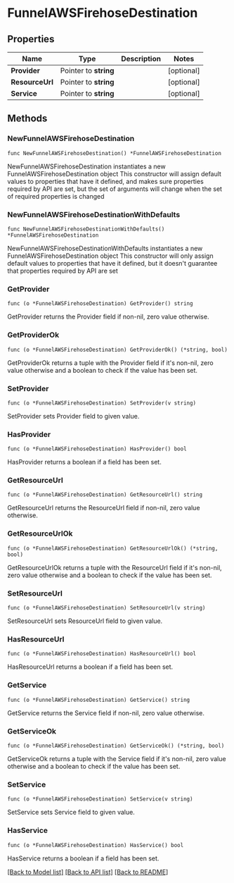 # FunnelAWSFirehoseDestination

## Properties

Name | Type | Description | Notes
------------ | ------------- | ------------- | -------------
**Provider** | Pointer to **string** |  | [optional] 
**ResourceUrl** | Pointer to **string** |  | [optional] 
**Service** | Pointer to **string** |  | [optional] 

## Methods

### NewFunnelAWSFirehoseDestination

`func NewFunnelAWSFirehoseDestination() *FunnelAWSFirehoseDestination`

NewFunnelAWSFirehoseDestination instantiates a new FunnelAWSFirehoseDestination object
This constructor will assign default values to properties that have it defined,
and makes sure properties required by API are set, but the set of arguments
will change when the set of required properties is changed

### NewFunnelAWSFirehoseDestinationWithDefaults

`func NewFunnelAWSFirehoseDestinationWithDefaults() *FunnelAWSFirehoseDestination`

NewFunnelAWSFirehoseDestinationWithDefaults instantiates a new FunnelAWSFirehoseDestination object
This constructor will only assign default values to properties that have it defined,
but it doesn't guarantee that properties required by API are set

### GetProvider

`func (o *FunnelAWSFirehoseDestination) GetProvider() string`

GetProvider returns the Provider field if non-nil, zero value otherwise.

### GetProviderOk

`func (o *FunnelAWSFirehoseDestination) GetProviderOk() (*string, bool)`

GetProviderOk returns a tuple with the Provider field if it's non-nil, zero value otherwise
and a boolean to check if the value has been set.

### SetProvider

`func (o *FunnelAWSFirehoseDestination) SetProvider(v string)`

SetProvider sets Provider field to given value.

### HasProvider

`func (o *FunnelAWSFirehoseDestination) HasProvider() bool`

HasProvider returns a boolean if a field has been set.

### GetResourceUrl

`func (o *FunnelAWSFirehoseDestination) GetResourceUrl() string`

GetResourceUrl returns the ResourceUrl field if non-nil, zero value otherwise.

### GetResourceUrlOk

`func (o *FunnelAWSFirehoseDestination) GetResourceUrlOk() (*string, bool)`

GetResourceUrlOk returns a tuple with the ResourceUrl field if it's non-nil, zero value otherwise
and a boolean to check if the value has been set.

### SetResourceUrl

`func (o *FunnelAWSFirehoseDestination) SetResourceUrl(v string)`

SetResourceUrl sets ResourceUrl field to given value.

### HasResourceUrl

`func (o *FunnelAWSFirehoseDestination) HasResourceUrl() bool`

HasResourceUrl returns a boolean if a field has been set.

### GetService

`func (o *FunnelAWSFirehoseDestination) GetService() string`

GetService returns the Service field if non-nil, zero value otherwise.

### GetServiceOk

`func (o *FunnelAWSFirehoseDestination) GetServiceOk() (*string, bool)`

GetServiceOk returns a tuple with the Service field if it's non-nil, zero value otherwise
and a boolean to check if the value has been set.

### SetService

`func (o *FunnelAWSFirehoseDestination) SetService(v string)`

SetService sets Service field to given value.

### HasService

`func (o *FunnelAWSFirehoseDestination) HasService() bool`

HasService returns a boolean if a field has been set.


[[Back to Model list]](../README.md#documentation-for-models) [[Back to API list]](../README.md#documentation-for-api-endpoints) [[Back to README]](../README.md)


